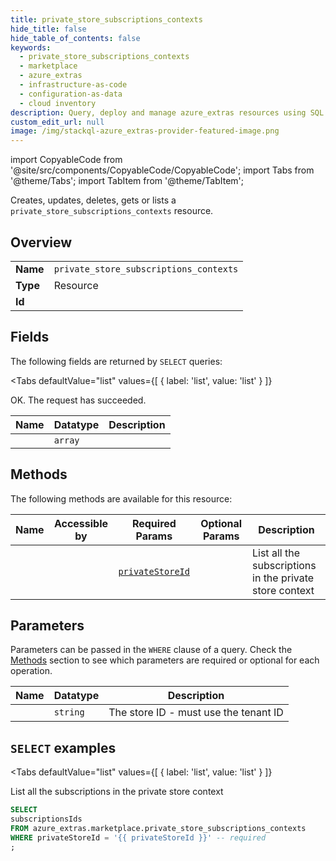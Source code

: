 ```yaml
--- 
title: private_store_subscriptions_contexts
hide_title: false
hide_table_of_contents: false
keywords:
  - private_store_subscriptions_contexts
  - marketplace
  - azure_extras
  - infrastructure-as-code
  - configuration-as-data
  - cloud inventory
description: Query, deploy and manage azure_extras resources using SQL
custom_edit_url: null
image: /img/stackql-azure_extras-provider-featured-image.png
---
```


import CopyableCode from '@site/src/components/CopyableCode/CopyableCode';
import Tabs from '@theme/Tabs';
import TabItem from '@theme/TabItem';

Creates, updates, deletes, gets or lists a <code>private_store_subscriptions_contexts</code> resource.

## Overview
<table><tbody>
<tr><td><b>Name</b></td><td><code>private_store_subscriptions_contexts</code></td></tr>
<tr><td><b>Type</b></td><td>Resource</td></tr>
<tr><td><b>Id</b></td><td><CopyableCode code="azure_extras.marketplace.private_store_subscriptions_contexts" /></td></tr>
</tbody></table>

## Fields

The following fields are returned by `SELECT` queries:

<Tabs
    defaultValue="list"
    values={[
        { label: 'list', value: 'list' }
    ]}
>
<TabItem value="list">

OK. The request has succeeded.

<table>
<thead>
    <tr>
    <th>Name</th>
    <th>Datatype</th>
    <th>Description</th>
    </tr>
</thead>
<tbody>
<tr>
    <td><CopyableCode code="subscriptionsIds" /></td>
    <td><code>array</code></td>
    <td></td>
</tr>
</tbody>
</table>
</TabItem>
</Tabs>

## Methods

The following methods are available for this resource:

<table>
<thead>
    <tr>
    <th>Name</th>
    <th>Accessible by</th>
    <th>Required Params</th>
    <th>Optional Params</th>
    <th>Description</th>
    </tr>
</thead>
<tbody>
<tr>
    <td><a href="#list"><CopyableCode code="list" /></a></td>
    <td><CopyableCode code="select" /></td>
    <td><a href="#parameter-privateStoreId"><code>privateStoreId</code></a></td>
    <td></td>
    <td>List all the subscriptions in the private store context</td>
</tr>
</tbody>
</table>

## Parameters

Parameters can be passed in the `WHERE` clause of a query. Check the [Methods](#methods) section to see which parameters are required or optional for each operation.

<table>
<thead>
    <tr>
    <th>Name</th>
    <th>Datatype</th>
    <th>Description</th>
    </tr>
</thead>
<tbody>
<tr id="parameter-privateStoreId">
    <td><CopyableCode code="privateStoreId" /></td>
    <td><code>string</code></td>
    <td>The store ID - must use the tenant ID</td>
</tr>
</tbody>
</table>

## `SELECT` examples

<Tabs
    defaultValue="list"
    values={[
        { label: 'list', value: 'list' }
    ]}
>
<TabItem value="list">

List all the subscriptions in the private store context

```sql
SELECT
subscriptionsIds
FROM azure_extras.marketplace.private_store_subscriptions_contexts
WHERE privateStoreId = '{{ privateStoreId }}' -- required
;
```
</TabItem>
</Tabs>

